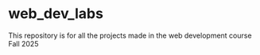 # web_dev_labs
This repository is for all the projects made in the web development course Fall 2025
